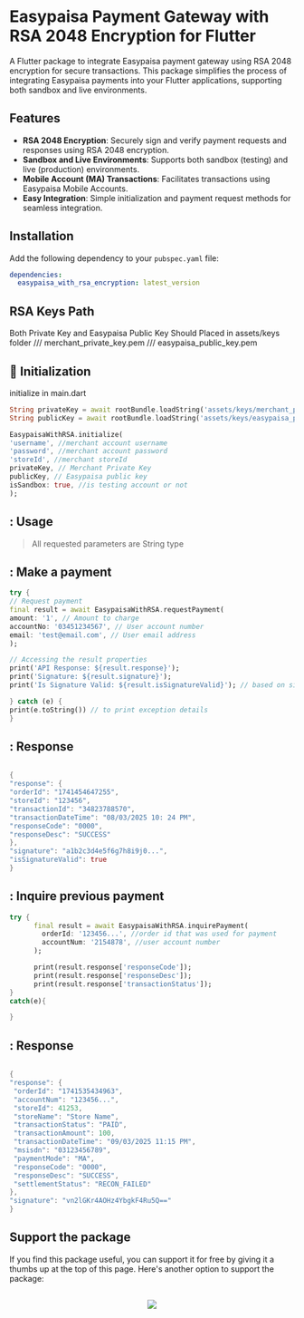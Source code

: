 # Easypaisa Payment Gateway with RSA 2048 Encryption for Flutter

A Flutter package to integrate Easypaisa payment gateway using RSA 2048 encryption for secure transactions. This package simplifies the process of integrating Easypaisa payments into your Flutter applications, supporting both sandbox and live environments.

## Features

- **RSA 2048 Encryption**: Securely sign and verify payment requests and responses using RSA 2048 encryption.
- **Sandbox and Live Environments**: Supports both sandbox (testing) and live (production) environments.
- **Mobile Account (MA) Transactions**: Facilitates transactions using Easypaisa Mobile Accounts.
- **Easy Integration**: Simple initialization and payment request methods for seamless integration.

## Installation

Add the following dependency to your `pubspec.yaml` file:

```yaml
dependencies:
  easypaisa_with_rsa_encryption: latest_version
```

##  RSA Keys Path
Both Private Key and Easypaisa Public Key Should Placed in assets/keys folder
/// merchant_private_key.pem
/// easypaisa_public_key.pem

## :hammer: Initialization
initialize in main.dart
```dart
String privateKey = await rootBundle.loadString('assets/keys/merchant_private_key.pem');
String publicKey = await rootBundle.loadString('assets/keys/easypaisa_public_key.pem');

EasypaisaWithRSA.initialize(
'username', //merchant account username
'password', //merchant account password
'storeId', //merchant storeId
privateKey, // Merchant Private Key
publicKey, // Easypaisa public key
isSandbox: true, //is testing account or not
);
```
## : Usage
>
> All requested parameters are String type
## : Make a payment
```dart
try {
// Request payment
final result = await EasypaisaWithRSA.requestPayment(
amount: '1', // Amount to charge
accountNo: '03451234567', // User account number
email: 'test@email.com', // User email address
);

// Accessing the result properties
print('API Response: ${result.response}');
print('Signature: ${result.signature}');
print('Is Signature Valid: ${result.isSignatureValid}'); // based on signature validation transaction can be marked as verified or suspicious.

} catch (e) {
print(e.toString()) // to print exception details
}
```
## : Response

   ```dart

{
"response": {
"orderId": "1741454647255",
"storeId": "123456",
"transactionId": "34823788570",
"transactionDateTime": "08/03/2025 10: 24 PM",
"responseCode": "0000",
"responseDesc": "SUCCESS"
},
"signature": "a1b2c3d4e5f6g7h8i9j0...",
"isSignatureValid": true
}

```

## : Inquire previous payment
```dart
try {
      final result = await EasypaisaWithRSA.inquirePayment(
        orderId: '123456...', //order id that was used for payment
        accountNum: '2154878', //user account number
      );

      print(result.response['responseCode']);
      print(result.response['responseDesc']);
      print(result.response['transactionStatus']);
}
catch(e){

}

```
## : Response

   ```dart

{
  "response": {
    "orderId": "1741535434963",
    "accountNum": "123456...",
    "storeId": 41253,
    "storeName": "Store Name",
    "transactionStatus": "PAID",
    "transactionAmount": 100,
    "transactionDateTime": "09/03/2025 11:15 PM",
    "msisdn": "03123456789",
    "paymentMode": "MA",
    "responseCode": "0000",
    "responseDesc": "SUCCESS",
    "settlementStatus": "RECON_FAILED"
  },
  "signature": "vn2lGKr4AOHz4YbgkF4Ru5Q=="
}

```

## Support the package

If you find this package useful, you can support it for free by giving it a thumbs up at the top of this page. Here's another option to support the package:

## <p align='center'><a href="https://www.buymeacoffee.com/abosaad"><img src="https://img.buymeacoffee.com/button-api/?text=Buy me a coffee&emoji=&slug=abosaad&button_colour=FFDD00&font_colour=000000&font_family=Poppins&outline_colour=000000&coffee_colour=ffffff" /></a></p>